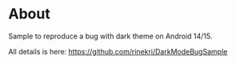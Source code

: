 # About
Sample to reproduce a bug with dark theme on Android 14/15.

All details is here: https://github.com/rinekri/DarkModeBugSample
